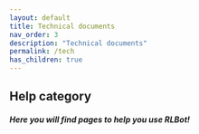 ```yaml
---
layout: default
title: Technical documents
nav_order: 3
description: "Technical documents"
permalink: /tech
has_children: true
---
```


## Help category
##### Here you will find pages to help you use RLBot!